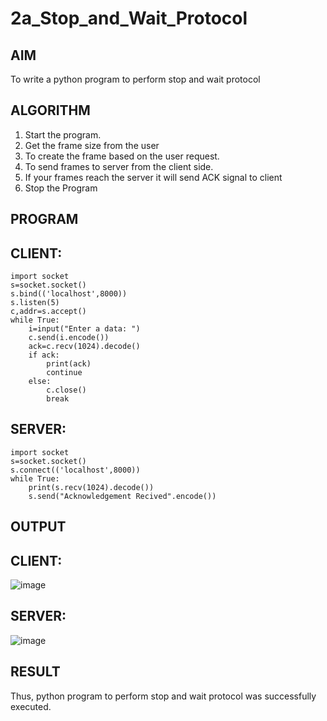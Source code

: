 # 2a_Stop_and_Wait_Protocol
## AIM 
To write a python program to perform stop and wait protocol
## ALGORITHM
1. Start the program.
2. Get the frame size from the user
3. To create the frame based on the user request.
4. To send frames to server from the client side.
5. If your frames reach the server it will send ACK signal to client
6. Stop the Program
## PROGRAM
## CLIENT:
```
import socket
s=socket.socket()
s.bind(('localhost',8000))
s.listen(5)
c,addr=s.accept()
while True:
    i=input("Enter a data: ")
    c.send(i.encode())
    ack=c.recv(1024).decode()
    if ack:
        print(ack)
        continue
    else:
        c.close()
        break
```
## SERVER:
```
import socket
s=socket.socket()
s.connect(('localhost',8000))
while True:
    print(s.recv(1024).decode())
    s.send("Acknowledgement Recived".encode())

```
## OUTPUT
## CLIENT:
![image](https://github.com/thenmozhi05/2a_Stop_and_Wait_Protocol/assets/140684207/f8ee53a1-f03e-43a6-9a3a-45c41107896a)

## SERVER:
![image](https://github.com/thenmozhi05/2a_Stop_and_Wait_Protocol/assets/140684207/fb16b7bb-8659-43d6-ae5d-4f68753aca1d)


## RESULT
Thus, python program to perform stop and wait protocol was successfully executed.
